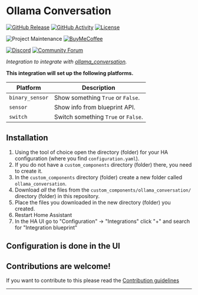 # Ollama Conversation

[![GitHub Release][releases-shield]][releases]
[![GitHub Activity][commits-shield]][commits]
[![License][license-shield]](LICENSE)

![Project Maintenance][maintenance-shield]
[![BuyMeCoffee][buymecoffeebadge]][buymecoffee]

[![Discord][discord-shield]][discord]
[![Community Forum][forum-shield]][forum]

_Integration to integrate with [ollama_conversation][ollama_conversation]._

**This integration will set up the following platforms.**

Platform | Description
-- | --
`binary_sensor` | Show something `True` or `False`.
`sensor` | Show info from blueprint API.
`switch` | Switch something `True` or `False`.

## Installation

1. Using the tool of choice open the directory (folder) for your HA configuration (where you find `configuration.yaml`).
1. If you do not have a `custom_components` directory (folder) there, you need to create it.
1. In the `custom_components` directory (folder) create a new folder called `ollama_conversation`.
1. Download _all_ the files from the `custom_components/ollama_conversation/` directory (folder) in this repository.
1. Place the files you downloaded in the new directory (folder) you created.
1. Restart Home Assistant
1. In the HA UI go to "Configuration" -> "Integrations" click "+" and search for "Integration blueprint"

## Configuration is done in the UI

<!---->

## Contributions are welcome!

If you want to contribute to this please read the [Contribution guidelines](CONTRIBUTING.md)

***

[ollama_conversation]: https://github.com/ej52/ollama_conversation
[buymecoffee]: https://www.buymeacoffee.com/ej52
[buymecoffeebadge]: https://img.shields.io/badge/buy%20me%20a%20coffee-donate-yellow.svg?style=for-the-badge
[commits-shield]: https://img.shields.io/github/commit-activity/y/ej52/ollama_conversation.svg?style=for-the-badge
[commits]: https://github.com/ej52/ollama_conversation/commits/main
[discord]: https://discord.gg/Qa5fW2R
[discord-shield]: https://img.shields.io/discord/330944238910963714.svg?style=for-the-badge
[exampleimg]: example.png
[forum-shield]: https://img.shields.io/badge/community-forum-brightgreen.svg?style=for-the-badge
[forum]: https://community.home-assistant.io/
[license-shield]: https://img.shields.io/github/license/ej52/ollama_conversation.svg?style=for-the-badge
[maintenance-shield]: https://img.shields.io/badge/maintainer-Joakim%20Sørensen%20%40ej52-blue.svg?style=for-the-badge
[releases-shield]: https://img.shields.io/github/release/ej52/ollama_conversation.svg?style=for-the-badge
[releases]: https://github.com/ej52/ollama_conversation/releases
